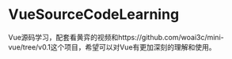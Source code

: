 # VueSourceCodeLearning
Vue源码学习，配套看黄弈的视频和https://github.com/woai3c/mini-vue/tree/v0.1这个项目，希望可以对Vue有更加深刻的理解和使用。
